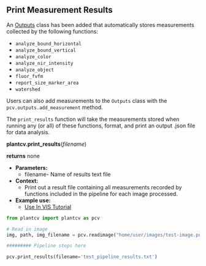 ## Print Measurement Results 

An [Outputs](outputs.md) class has been added that automatically stores measurements collected by the following 
functions:

* `analyze_bound_horizontal`
* `analyze_bound_vertical`
* `analyze_color`
* `analyze_nir_intensity`
* `analyze_object`
* `fluor_fvfm`
* `report_size_marker_area`
* `watershed`

Users can also add measurements to the `Outputs` class with the `pcv.outputs.add_measurement` method.


The `print_results` function will take the measurements stored when running any (or all) of these functions, format, and 
print an output .json file for data analysis. 

**plantcv.print_results**(*filename*)

**returns** none

- **Parameters:**
    - filename- Name of results text file
- **Context:**
    - Print out a result file containing all measurements recorded by functions included in the pipeline
      for each image processed.  
- **Example use:**
    - [Use In VIS Tutorial](vis_tutorial.md)  

```python
from plantcv import plantcv as pcv

# Read in image
img, path, img_filename = pcv.readimage("home/user/images/test-image.png")

######### Pipeline steps here 

pcv.print_results(filename='test_pipeline_results.txt')

```

